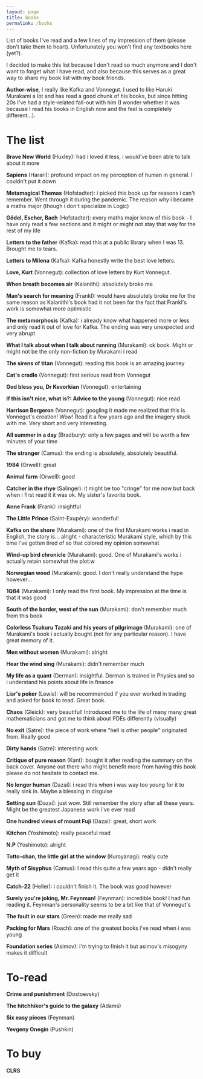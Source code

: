 ```yaml
---
layout: page
title: books
permalink: /books
---
```


List of books I've read and a few lines of my impression of them (please don't take them to heart). Unfortunately you won't find any textbooks here (yet?).

I decided to make this list because I don't read so much anymore and I don't want to forget what I have read, and also because this serves as a great way to share my book list with my book friends.

**Author-wise**, I really like Kafka and Vonnegut. I used to like Haruki Murakami a lot and has read a good chunk of his books, but since hitting 20s I've had a style-related fall-out with him (I wonder whether it was because I read his books in English now and the feel is completely different...).


# The list

**Brave New World** (Huxley): had i loved it less, i would've been able to talk about it more

**Sapiens** (Harari): profound impact on my perception of human in general. I couldn't put it down

**Metamagical Themas** (Hofstadter): i picked this book up for reasons i can't remember. Went through it during the pandemic. The reason why i became a maths major (though i don't specialize in Logic)

**Gödel, Escher, Bach** (Hofstadter): every maths major know of this book - I have only read a few sections and it might or might not stay that way for the rest of my life

**Letters to the father** (Kafka): read this at a public library when I was 13. Brought me to tears.

**Letters to Milena** (Kafka): Kafka honestly write the best love letters.

**Love, Kurt** (Vonnegut): collection of love letters by Kurt Vonnegut.

**When breath becomes air** (Kalanithi): absolutely broke me

**Man's search for meaning** (Frankl): would have absolutely broke me for the same reason as Kalanithi's book had it not been for the fact that Frankl's work is somewhat more optimistic

**The metamorphosis** (Kafka): i already know what happened more or less and only read it out of love for Kafka. The ending was very unexpected and very abrupt

**What I talk about when I talk about running** (Murakami): ok book. Might or might not be the only non-fiction by Murakami i read

**The sirens of titan** (Vonnegut): reading this book is an amazing journey

**Cat's cradle** (Vonnegut): first serious read from Vonnegut

**God bless you, Dr Kevorkian** (Vonnegut): entertaining

**If this isn't nice, what is?: Advice to the young** (Vonnegut): nice read

**Harrison Bergeron** (Vonnegut): googling it made me realized that this is Vonnegut's creation! Wow! Read it a few years ago and the imagery stuck with me. Very short and very interesting.

**All summer in a day** (Bradbury): only a few pages and will be worth a few minutes of your time

**The stranger** (Camus): the ending is absolutely, absolutely beautiful.

**1984** (Orwell): great

**Animal farm** (Orwell): good

**Catcher in the rhye** (Salinger): it might be too "cringe" for me now but back when i first read it it was ok. My sister's favorite book.

**Anne Frank** (Frank): insightful

**The Little Prince** (Saint-Exupéry): wonderful!

**Kafka on the shore** (Murakami): one of the first Murakami works i read in English, the story is... alright - characteristic Murakami style, which by this time i've gotten tired of so that colored my opinion somewhat

**Wind-up bird chronicle** (Murakami): good. One of Murakami's works i actually retain somewhat the plot:w

**Norwegian wood** (Murakami): good. I don't really understand the hype however...

**1Q84** (Murakami): I only read the first book. My impression at the time is that it was good

**South of the border, west of the sun** (Murakami): don't remember much from this book

**Colorless Tsukuru Tazaki and his years of pilgrimage** (Murakami): one of Murakami's book i actually bought (not for any particular reason). I have great memory of it.

**Men without women** (Murakami): alright

**Hear the wind sing** (Murakami): didn't remember much

**My life as a quant** (Derman): insightful. Derman is trained in Physics and so i understand his points about life in finance

**Liar's poker** (Lewis): will be recommended if you ever worked in trading and asked for book to read. Great book.

**Chaos** (Gleick): very beautiful! Introduced me to the life of many many great mathematicians and got me to think about PDEs differently (visually)

**No exit** (Satre): the piece of work where "hell is other people" originated from. Really good

**Dirty hands** (Satre): interesting work

**Critique of pure reason** (Kant): bought it after reading the summary on the back cover. Anyone out there who might benefit more from having this book please do not hesitate to contact me.

**No longer human** (Dazai): i read this when i was way too young for it to really sink in. Maybe a blessing in disguise

**Setting sun** (Dazai): just wow. Still remember the story after all these years. Might be the greatest Japanese work i've ever read

**One hundred views of mount Fuji** (Dazai): great, short work

**Kitchen** (Yoshimoto): really peaceful read

**N.P** (Yoshimoto): alright

**Totto-chan, the little girl at the window** (Kuroyanagi): really cute

**Myth of Sisyphus** (Camus): I read this quite a few years ago - didn't really get it

**Catch-22** (Heller): i couldn't finish it. The book was good however

**Surely you're joking, Mr. Feynman!** (Feynman): incredible book! I had fun reading it. Feynman's personality seems to be a bit like that of Vonnegut's

**The fault in our stars** (Green): made me really sad

**Packing for Mars** (Roach): one of the greatest books i've read when i was young

**Foundation series** (Asimov): i'm trying to finish it but asimov's misogyny makes it difficult

# To-read


**Crime and punishment** (Dostoevsky)

**The hitchhiker's guide to the galaxy** (Adams)

**Six easy pieces** (Feynman)

**Yevgeny Onegin** (Pushkin)

# To buy

**CLRS**
